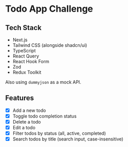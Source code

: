 # Todo App Challenge

## Tech Stack

- Next.js
- Tailwind CSS (alongside shadcn/ui)
- TypeScript
- React Query
- React Hook Form
- Zod
- Redux Toolkit

Also using `dummyjson` as a mock API.

## Features

- [x] Add a new todo
- [x] Toggle todo completion status
- [x] Delete a todo
- [x] Edit a todo
- [x] Filter todos by status (all, active, completed)
- [x] Search todos by title (search input, case-insensitive)